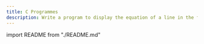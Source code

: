 ```yaml
---
title: C Programmes
description: Write a program to display the equation of a line in the form ax+by=c, for a=5, b=8 and c=18
---
```


import README from "./README.md"

<README />

